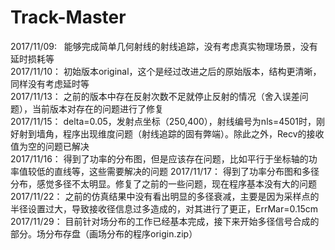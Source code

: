 # Track-Master
2017/11/09:   能够完成简单几何射线的射线追踪，没有考虑真实物理场景，没有延时损耗等  
2017/11/10：  初始版本original，这个是经过改进之后的原始版本，结构更清晰，同样没有考虑延时等  
2017/11/13：  之前的版本中存在反射次数不足就停止反射的情况（舍入误差问题），当前版本对存在的问题进行了修复  
2017/11/15：  delta=0.05，发射点坐标（250,400），射线编号为nls=4501时，刚好射到墙角，程序出现维度问题（射线追踪的固有弊端）。除此之外，Recv的接收值为空的问题已解决  
2017/11/16：  得到了功率的分布图，但是应该存在问题，比如平行于坐标轴的功率值较低的直线等，这些需要解决的问题
2017/11/17：  得到了功率分布图和多径分布，感觉多径不太明显。修复了之前的一些问题，现在程序基本没有大的问题
2017/11/22：  之前的仿真结果中没有看出明显的多径衰减，主要是因为采样点的半径设置过大，导致接收径信息过多造成的，对其进行了更正，ErrMar=0.15cm
2017/11/29：  目前针对场分布的工作已经基本完成，接下来开始多径信号合成的部分。场分布存盘（画场分布的程序origin.zip）